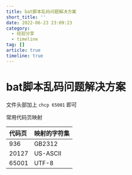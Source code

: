```yaml
---
title: bat脚本乱码问题解决方案
short_title: ''
date: 2022-06-23 23:09:23
category:
  - 经验分享
  - timeline
tag: []
article: true
timeline: true
---
```

# bat脚本乱码问题解决方案

文件头部加上 `chcp 65001` 即可

常用代码页映射

| 代码页 | 映射的字符集 |
| :----- | :----------- |
| 936    | GB2312       |
| 20127  | US-ASCII     |
| 65001  | UTF-8        |